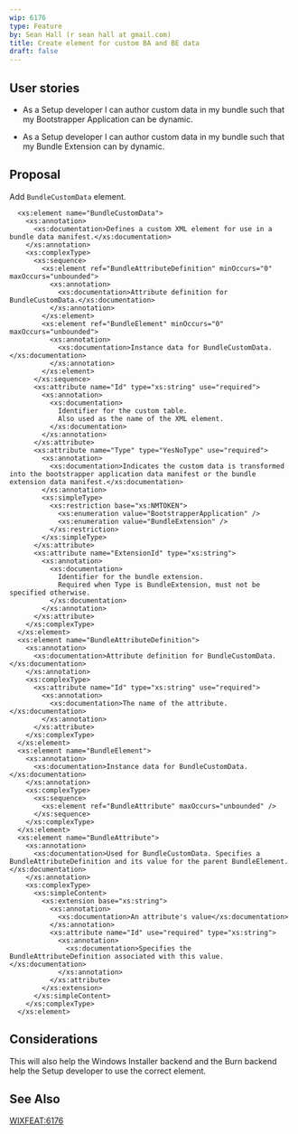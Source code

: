 ```yaml
---
wip: 6176
type: Feature
by: Sean Hall (r sean hall at gmail.com)
title: Create element for custom BA and BE data
draft: false
---
```


## User stories

* As a Setup developer I can author custom data in my bundle such that my Bootstrapper Application can be dynamic.

* As a Setup developer I can author custom data in my bundle such that my Bundle Extension can by dynamic.


## Proposal

Add `BundleCustomData` element.

      <xs:element name="BundleCustomData">
        <xs:annotation>
          <xs:documentation>Defines a custom XML element for use in a bundle data manifest.</xs:documentation>
        </xs:annotation>
        <xs:complexType>
          <xs:sequence>
            <xs:element ref="BundleAttributeDefinition" minOccurs="0" maxOccurs="unbounded">
              <xs:annotation>
                <xs:documentation>Attribute definition for BundleCustomData.</xs:documentation>
              </xs:annotation>
            </xs:element>
            <xs:element ref="BundleElement" minOccurs="0" maxOccurs="unbounded">
              <xs:annotation>
                <xs:documentation>Instance data for BundleCustomData.</xs:documentation>
              </xs:annotation>
            </xs:element>
          </xs:sequence>
          <xs:attribute name="Id" type="xs:string" use="required">
            <xs:annotation>
              <xs:documentation>
                Identifier for the custom table.
                Also used as the name of the XML element.
              </xs:documentation>
            </xs:annotation>
          </xs:attribute>
          <xs:attribute name="Type" type="YesNoType" use="required">
            <xs:annotation>
              <xs:documentation>Indicates the custom data is transformed into the bootstrapper application data manifest or the bundle extension data manifest.</xs:documentation>
            </xs:annotation>
            <xs:simpleType>
              <xs:restriction base="xs:NMTOKEN">
                <xs:enumeration value="BootstrapperApplication" />
                <xs:enumeration value="BundleExtension" />
              </xs:restriction>
            </xs:simpleType>
          </xs:attribute>
          <xs:attribute name="ExtensionId" type="xs:string">
            <xs:annotation>
              <xs:documentation>
                Identifier for the bundle extension.
                Required when Type is BundleExtension, must not be specified otherwise.
              </xs:documentation>
            </xs:annotation>
          </xs:attribute>
        </xs:complexType>
      </xs:element>
      <xs:element name="BundleAttributeDefinition">
        <xs:annotation>
          <xs:documentation>Attribute definition for BundleCustomData.</xs:documentation>
        </xs:annotation>
        <xs:complexType>
          <xs:attribute name="Id" type="xs:string" use="required">
            <xs:annotation>
              <xs:documentation>The name of the attribute.</xs:documentation>
            </xs:annotation>
          </xs:attribute>
        </xs:complexType>
      </xs:element>
      <xs:element name="BundleElement">
        <xs:annotation>
          <xs:documentation>Instance data for BundleCustomData.</xs:documentation>
        </xs:annotation>
        <xs:complexType>
          <xs:sequence>
            <xs:element ref="BundleAttribute" maxOccurs="unbounded" />
          </xs:sequence>
        </xs:complexType>
      </xs:element>
      <xs:element name="BundleAttribute">
        <xs:annotation>
          <xs:documentation>Used for BundleCustomData. Specifies a BundleAttributeDefinition and its value for the parent BundleElement.</xs:documentation>
        </xs:annotation>
        <xs:complexType>
          <xs:simpleContent>
            <xs:extension base="xs:string">
              <xs:annotation>
                <xs:documentation>An attribute's value</xs:documentation>
              </xs:annotation>
              <xs:attribute name="Id" use="required" type="xs:string">
                <xs:annotation>
                  <xs:documentation>Specifies the BundleAttributeDefinition associated with this value.</xs:documentation>
                </xs:annotation>
              </xs:attribute>
            </xs:extension>
          </xs:simpleContent>
        </xs:complexType>
      </xs:element>


## Considerations

This will also help the Windows Installer backend and the Burn backend help the Setup developer to use the correct element.


## See Also

[WIXFEAT:6176](https://github.com/wixtoolset/issues/issues/6176)
